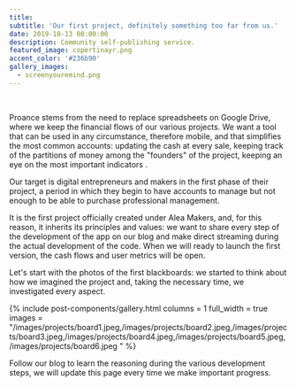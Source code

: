 ```yaml
---
title:
subtitle: 'Our first project, definitely something too far from us.'
date: 2019-10-13 00:00:00
description: Community self-publishing service.
featured_image: copertinayr.png
accent_color: '#236b90'
gallery_images:
  - screenyouremind.png
---
```


&nbsp;

Proance stems from the need to replace spreadsheets on Google Drive, where we keep the financial flows of our various projects. We want a tool that can be used in any circumstance, therefore mobile, and that simplifies the most common accounts: updating the cash at every sale, keeping track of the partitions of money among the "founders" of the project, keeping an eye on the most important indicators .

Our target is digital entrepreneurs and makers in the first phase of their project, a period in which they begin to have accounts to manage but not enough to be able to purchase professional management.

It is the first project officially created under Alea Makers, and, for this reason, it inherits its principles and values: we want to share every step of the development of the app on our blog and make direct streaming during the actual development of the code. When we will ready to launch the first version, the cash flows and user metrics will be open.

Let's start with the photos of the first blackboards: we started to think about how we imagined the project and, taking the necessary time, we investigated every aspect.

{% include post-components/gallery.html columns = 1 full_width = true images = "/images/projects/board1.jpeg,/images/projects/board2.jpeg,/images/projects/board3.jpeg,/images/projects/board4.jpeg,/images/projects/board5.jpeg,/images/projects/board6.jpeg " %}&nbsp;

Follow our blog to learn the reasoning during the various development steps, we will update this page every time we make important progress.

&nbsp;